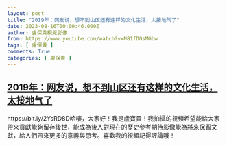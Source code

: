 ```yaml
---
layout: post
title: "2019年：网友说，想不到山区还有这样的文化生活，太接地气了"
date: 2023-08-16T00:00:46.000Z
author: 盧保貴視覺影像
from: https://www.youtube.com/watch?v=N81fDOsMGbw
tags: [ 盧保貴 ]
comments: True
categories: [ 盧保貴 ]
---
```

<!--1692144046000-->
[2019年：网友说，想不到山区还有这样的文化生活，太接地气了](https://www.youtube.com/watch?v=N81fDOsMGbw)
------

<div>
https://bit.ly/2YsRD8D哈嘍，大家好！我是盧寶貴！我拍攝的視頻希望能給大家帶來貢獻能夠留存後世，能成為後人對現在的歷史參考期待影像能為將來保留文獻，給人們帶來更多的意義與思考。喜歡我的視頻記得評論哦！
</div>
